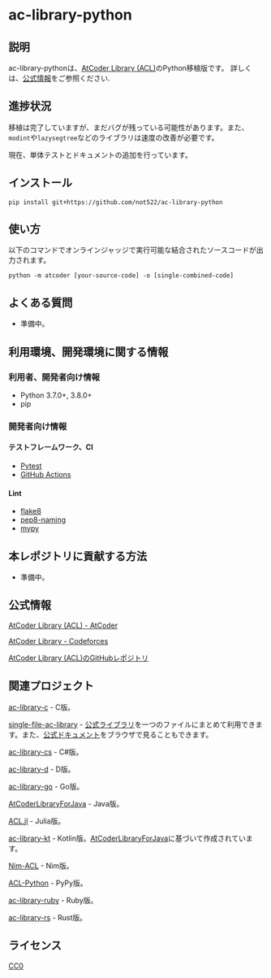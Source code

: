 # ac-library-python

## 説明

ac-library-pythonは、[AtCoder Library (ACL)](https://atcoder.jp/posts/517)のPython移植版です。 詳しくは、[公式情報](#公式情報)をご参照ください.

## 進捗状況

移植は完了していますが、まだバグが残っている可能性があります。また、`modint`や`lazysegtree`などのライブラリは速度の改善が必要です。

現在、単体テストとドキュメントの追加を行っています。

## インストール

```
pip install git+https://github.com/not522/ac-library-python
```

## 使い方

以下のコマンドでオンラインジャッジで実行可能な結合されたソースコードが出力されます。

```
python -m atcoder [your-source-code] -o [single-combined-code]
```

## よくある質問

+ 準備中。

## 利用環境、開発環境に関する情報

### 利用者、開発者向け情報

+ Python 3.7.0+, 3.8.0+
+ pip

### 開発者向け情報

#### テストフレームワーク、CI

+ [Pytest](https://docs.pytest.org/en/stable/)
+ [GitHub Actions](https://docs.github.com/en/actions/language-and-framework-guides/using-python-with-github-actions)

#### Lint

+ [flake8](https://pypi.org/project/flake8/)
+ [pep8-naming](https://pypi.org/project/pep8-naming/)
+ [mypy](https://pypi.org/project/mypy/)

## 本レポジトリに貢献する方法

+ 準備中。

## 公式情報

[AtCoder Library (ACL) - AtCoder](https://atcoder.jp/posts/517)

[AtCoder Library - Codeforces](https://codeforces.com/blog/entry/82400)

[AtCoder Library (ACL)のGitHubレポジトリ](https://github.com/atcoder/ac-library)

## 関連プロジェクト

[ac-library-c](https://github.com/siumai1223/ac-library-c) - C版。

[single-file-ac-library](https://github.com/TumoiYorozu/single-file-ac-library) - [公式ライブラリ](https://atcoder.jp/posts/517)を一つのファイルにまとめて利用できます。また、[公式ドキュメント](https://tumoiyorozu.github.io/single-file-ac-library/document_ja/)をブラウザで見ることもできます。

[ac-library-cs](https://github.com/key-moon/ac-library-cs) - C#版。

[ac-library-d](https://github.com/arkark/ac-library-d) - D版。

[ac-library-go](https://github.com/monkukui/ac-library-go) - Go版。

[AtCoderLibraryForJava](https://github.com/NASU41/AtCoderLibraryForJava) - Java版。

[ACL.jl](https://github.com/abap34/ACL.jl) - Julia版。

[ac-library-kt](https://github.com/da-louis/ac-library-kt) - Kotlin版。[AtCoderLibraryForJava](https://github.com/NASU41/AtCoderLibraryForJava)に基づいて作成されています。

[Nim-ACL](https://github.com/zer0-star/Nim-ACL) - Nim版。

[ACL-Python](https://github.com/Mitarushi/ACL-Python) - PyPy版。

[ac-library-ruby](https://github.com/universato/ac-library-rb) - Ruby版。

[ac-library-rs](https://github.com/rust-lang-ja/ac-library-rs) - Rust版。

## ライセンス

[CC0](https://creativecommons.org/share-your-work/public-domain/cc0)
